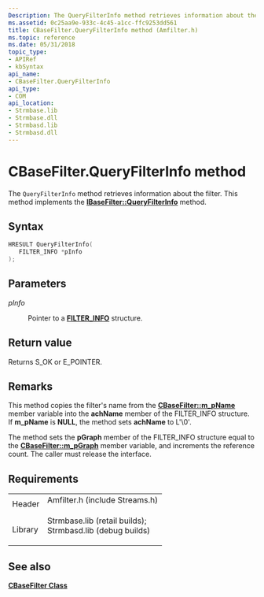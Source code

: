 ```yaml
---
Description: The QueryFilterInfo method retrieves information about the filter. This method implements the IBaseFilter::QueryFilterInfo method.
ms.assetid: 0c25aa9e-933c-4c45-a1cc-ffc9253dd561
title: CBaseFilter.QueryFilterInfo method (Amfilter.h)
ms.topic: reference
ms.date: 05/31/2018
topic_type: 
- APIRef
- kbSyntax
api_name: 
- CBaseFilter.QueryFilterInfo
api_type: 
- COM
api_location: 
- Strmbase.lib
- Strmbase.dll
- Strmbasd.lib
- Strmbasd.dll
---
```


# CBaseFilter.QueryFilterInfo method

The `QueryFilterInfo` method retrieves information about the filter. This method implements the [**IBaseFilter::QueryFilterInfo**](/windows/desktop/api/Strmif/nf-strmif-ibasefilter-queryfilterinfo) method.

## Syntax


```C++
HRESULT QueryFilterInfo(
   FILTER_INFO *pInfo
);
```



## Parameters

<dl> <dt>

*pInfo* 
</dt> <dd>

Pointer to a [**FILTER\_INFO**](/windows/win32/api/strmif/ns-strmif-filter_info) structure.

</dd> </dl>

## Return value

Returns S\_OK or E\_POINTER.

## Remarks

This method copies the filter's name from the [**CBaseFilter::m\_pName**](cbasefilter-m-pname.md) member variable into the **achName** member of the FILTER\_INFO structure. If **m\_pName** is **NULL**, the method sets **achName** to L'\\0'.

The method sets the **pGraph** member of the FILTER\_INFO structure equal to the [**CBaseFilter::m\_pGraph**](cbasefilter-m-pgraph.md) member variable, and increments the reference count. The caller must release the interface.

## Requirements



|                    |                                                                                                                                                                                            |
|--------------------|--------------------------------------------------------------------------------------------------------------------------------------------------------------------------------------------|
| Header<br/>  | <dl> <dt>Amfilter.h (include Streams.h)</dt> </dl>                                                                                  |
| Library<br/> | <dl> <dt>Strmbase.lib (retail builds); </dt> <dt>Strmbasd.lib (debug builds)</dt> </dl> |



## See also

<dl> <dt>

[**CBaseFilter Class**](cbasefilter.md)
</dt> </dl>

 

 




